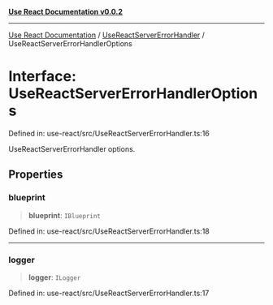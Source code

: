 [**Use React Documentation v0.0.2**](../../README.md)

***

[Use React Documentation](../../modules.md) / [UseReactServerErrorHandler](../README.md) / UseReactServerErrorHandlerOptions

# Interface: UseReactServerErrorHandlerOptions

Defined in: use-react/src/UseReactServerErrorHandler.ts:16

UseReactServerErrorHandler options.

## Properties

### blueprint

> **blueprint**: `IBlueprint`

Defined in: use-react/src/UseReactServerErrorHandler.ts:18

***

### logger

> **logger**: `ILogger`

Defined in: use-react/src/UseReactServerErrorHandler.ts:17
